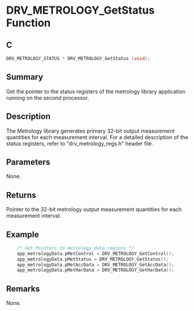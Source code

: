 # DRV_METROLOGY_GetStatus Function

## C

```c
DRV_METROLOGY_STATUS * DRV_METROLOGY_GetStatus (void);
```

## Summary

Get the pointer to the status registers of the metrology library application running on the second processor. 

## Description

The Metrology library generates primary 32-bit output measurement quantities for each measurement interval.
For a detailed description of the status registers, refer to "drv_metrology_regs.h" header file.

## Parameters

None.

## Returns

Pointer to the 32-bit metrology output measurement quantities for each measurement interval.

## Example

```c
    /* Get Pointers to metrology data regions */
    app_metrologyData.pMetControl = DRV_METROLOGY_GetControl();
    app_metrologyData.pMetStatus = DRV_METROLOGY_GetStatus();
    app_metrologyData.pMetAccData = DRV_METROLOGY_GetAccData();
    app_metrologyData.pMetHarData = DRV_METROLOGY_GetHarData();
```

## Remarks

None.

